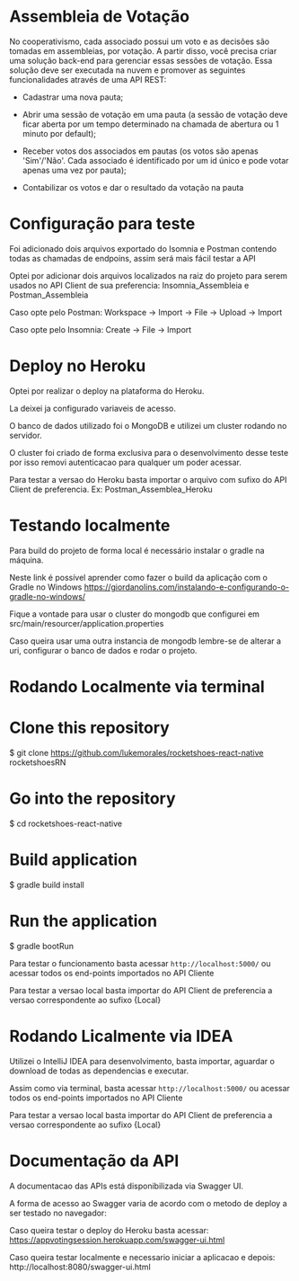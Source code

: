 # Assembleia de Votação

No cooperativismo, cada associado possui um voto e as decisões são tomadas em assembleias, por votação. A partir disso, você precisa criar uma solução back-end para gerenciar essas sessões de votação. Essa solução deve ser executada na nuvem e promover as seguintes funcionalidades através de uma API REST:

- Cadastrar uma nova pauta;

- Abrir uma sessão de votação em uma pauta (a sessão de votação deve ficar aberta por um tempo determinado na chamada de abertura ou 1 minuto por default);

- Receber votos dos associados em pautas (os votos são apenas 'Sim'/'Não'. Cada associado é identificado por um id único e pode votar apenas uma vez por pauta);

- Contabilizar os votos e dar o resultado da votação na pauta

# Configuração para teste

Foi adicionado dois arquivos exportado do Isomnia e Postman contendo todas as chamadas de endpoins, assim 
será mais fácil testar a API

Optei por adicionar dois arquivos localizados na raiz do projeto para serem usados no API Client de sua preferencia: Insomnia_Assembleia e Postman_Assembleia

Caso opte pelo Postman: Workspace -> Import -> File -> Upload -> Import

Caso opte pelo Insomnia: Create -> File -> Import

# Deploy no Heroku

Optei por realizar o deploy na plataforma do Heroku.

La deixei ja configurado variaveis de acesso.

O banco de dados utilizado foi o MongoDB e utilizei um cluster rodando no servidor.

O cluster foi criado de forma exclusiva para o desenvolvimento desse teste por isso removi autenticacao para qualquer um poder acessar.

Para testar a versao do Heroku basta importar o arquivo com sufixo do API Client de preferencia. Ex: Postman_Assemblea_Heroku

# Testando localmente

Para build do projeto de forma local é necessário instalar o gradle na máquina.

Neste link é possível aprender como fazer o build da aplicação com o Gradle no Windows
https://giordanolins.com/instalando-e-configurando-o-gradle-no-windows/

Fique a vontade para usar o cluster do mongodb que configurei em src/main/resourcer/application.properties

Caso queira usar uma outra instancia de mongodb lembre-se de alterar a uri, configurar o banco de dados e rodar o projeto.

# Rodando Localmente via terminal

# Clone this repository
$ git clone https://github.com/lukemorales/rocketshoes-react-native rocketshoesRN

# Go into the repository
$ cd rocketshoes-react-native

# Build application
$ gradle build install

# Run the application
$ gradle bootRun

Para testar o funcionamento basta acessar `http://localhost:5000/` ou acessar todos os end-points importados no API Cliente

Para testar a versao local basta importar do API Client de preferencia a versao correspondente ao sufixo {Local}

# Rodando Licalmente via IDEA

Utilizei o IntelliJ IDEA para desenvolvimento, basta importar, aguardar o download de todas as dependencias e executar.

Assim como via terminal, basta acessar `http://localhost:5000/` ou acessar todos os end-points importados no API Cliente

Para testar a versao local basta importar do API Client de preferencia a versao correspondente ao sufixo {Local}

# Documentação da API

A documentacao das APIs está disponibilizada via Swagger UI.

A forma de acesso ao Swagger varia de acordo com o metodo de deploy a ser testado no navegador:

Caso queira testar o deploy do Heroku basta acessar: https://appvotingsession.herokuapp.com/swagger-ui.html

Caso queira testar localmente e necessario iniciar a aplicacao e depois: http://localhost:8080/swagger-ui.html
